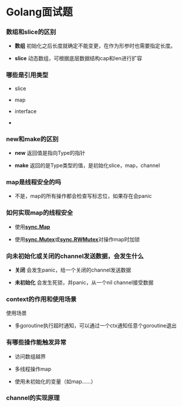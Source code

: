 # Golang面试题


### 数组和slice的区别

* **数组** 初始化之后长度就确定不能变更，在作为形参时也需要指定长度。

* **slice** 动态数组，可根据底层数据结构cap和len进行扩容


### 哪些是引用类型

* slice

* map

* interface

* 


### new和make的区别

* **new** 返回值是指向Type的指针

* **make** 返回的是Type类型的值，是初始化slice，map，channel


### map是线程安全的吗

* 不是，map的所有操作都会检查写标志位，如果存在会panic


### 如何实现map的线程安全

* 使用[**sync.Map**](https://github.com/golang/go/blob/master/src/sync/map.go)

* 使用[**sync.Mutex**](https://github.com/golang/go/blob/master/src/sync/mutex.go)或[**sync.RWMutex**](https://github.com/golang/go/blob/master/src/sync/rwmutex.go)对操作map时加锁


### 向未初始化或关闭的channel发送数据，会发生什么

* **关闭** 会发生panic，给一个关闭的channel发送数据

* **未初始化** 会发生死锁，并panic，从一个nil channel接受数据


### context的作用和使用场景


使用场景
* 多goroutine执行超时通知，可以通过一个ctx通知任意个goroutine退出




### 有哪些操作能触发异常

* 访问数组越界

* 多线程操作map

* 使用未初始化的变量（如map......）


### channel的实现原理





